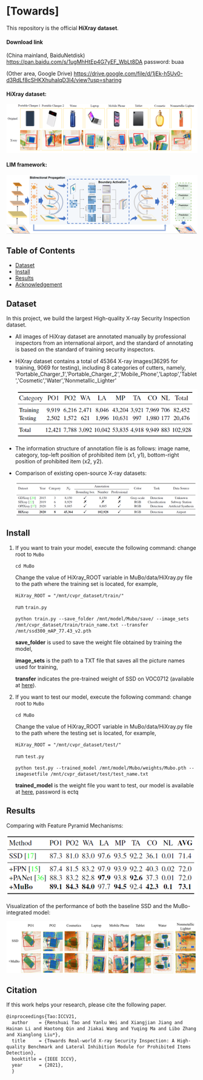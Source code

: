 # [Towards]

This repository is the official **HiXray dataset**.
#### Download link
(China mainland, BaiduNetdisk) https://pan.baidu.com/s/1ugMhHtEp4G7yEF_WbLt8DA password: buaa

(Other area, Google Drive) https://drive.google.com/file/d/1jEk-h5Uv0-d3RdLf8cSHKXhuhalqD3l4/view?usp=sharing

#### HiXray dataset:

<div align=center>
    <img src="images/samples.png"/>
</div>

#### LIM framework:

![MuBo](images/Framework.jpg)



## Table of Contents

- [Dataset](#dataset)
- [Install](#install)
- [Results](#results)
- [Acknowledgement](#Acknowledgement)  


## Dataset
 



In this project, we build the largest High-quality X-ray Security Inspection dataset.

- All images of HiXray dataset are annotated manually by professional inspectors from an international airport, and the standard of annotating is based on the standard of training security inspectors.

- HiXray dataset contains a total of 45364 X-ray images(36295 for training, 9069 for testing), including 8 categories of cutters, namely, 'Portable_Charger_1','Portable_Charger_2','Mobile_Phone','Laptop','Tablet','Cosmetic','Water','Nonmetallic_Lighter'

	<div align=center>
	    <img src="images/statistics.png"/>
	</div>

- The information structure of annotation file is as follows: 
	image name, category, top-left position of prohibited item (x1, y1), bottom-right position of prohibited item (x2, y2).
	
- Comparison of existing open-source X-ray datasets:
	<div align=center>
	    <img src="images/dataset_comparison.png"/>
	</div>
## Install
1. If you want to train your model, execute the following command:
   change root to `MuBo`
   ```
   cd MuBo
   ```

   Change the value of HiXray_ROOT variable in MuBo/data/HiXray.py file to the path where the training set is located, for example, 
   ```
   HiXray_ROOT = "/mnt/cvpr_dataset/train/"
   ```
   run `train.py`
   ```
   python train.py --save_folder /mnt/model/Mubo/save/ --image_sets /mnt/cvpr_dataset/train/train_name.txt --transfer /mnt/ssd300_mAP_77.43_v2.pth
   ```
   **save_folder** is used to save the weight file obtained by training the model, 

   **image_sets**  is the path to a TXT file that saves all the picture names used for training, 

   **transfer** indicates the pre-trained weight of SSD on VOC0712 (available at [here](https://s3.amazonaws.com/amdegroot-models/ssd300_mAP_77.43_v2.pth)).

2. If you want to test our model, execute the following command:
   change root to `MuBo`
   ```
   cd MuBo
   ```

   Change the value of HiXray_ROOT variable in MuBo/data/HiXray.py file to the path where the testing set is located, for example, 
   ```
   HiXray_ROOT = "/mnt/cvpr_dataset/test/"
   ```
   run `test.py`
   ```
   python test.py --trained_model /mnt/model/Mubo/weights/Mubo.pth --imagesetfile /mnt/cvpr_dataset/test/test_name.txt
   ```

   **trained_model** is the weight file you want to test, our model is available at [here](https://pan.baidu.com/s/1hCIe--hGCVjphceiUnKm0A), password is ectq

## Results
Comparing with Feature Pyramid Mechanisms:

<div align=center>
    <img src="images/results_table5.png"/>
</div>

Visualization of the performance of both the baseline SSD and the MuBo-integrated model:

<div align=center>
    <img src="images/performance.png"/>
</div>

## Citation
If this work helps your research, please cite the following paper.
```
@inproceedings{Tao:ICCV21,
  author    = {Renshuai Tao and Yanlu Wei and Xiangjian Jiang and Hainan Li and Haotong Qin and Jiakai Wang and Yuqing Ma and Libo Zhang and Xianglong Liu*},
  title     = {Towards Real-world X-ray Security Inspection: A High-quality Benchmark and Lateral Inhibition Module for Prohibited Items Detection},
  booktitle = {IEEE ICCV},
  year      = {2021},
  } 

```



